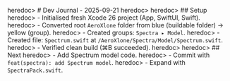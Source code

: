 heredoc> # Dev Journal - 2025-09-21
heredoc>
heredoc> ## Setup
heredoc> - Initialised fresh Xcode 26 project (App, SwiftUI, Swift).
heredoc> - Converted root `AeroXlone` folder from blue (buildable folder) → yellow (group).
heredoc> - Created groups: `Spectra ▸ Model`.
heredoc> - Created file: `Spectrum.swift` at `/AeroXlone/Spectra/Model/Spectrum.swift`.
heredoc> - Verified clean build (⌘B succeeded).
heredoc>
heredoc> ## Next
heredoc> - Add Spectrum model code.
heredoc> - Commit with `feat(spectra): add Spectrum model`.
heredoc> - Expand with `SpectraPack.swift`.
